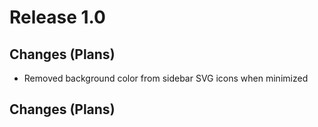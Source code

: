 # Release 1.0

## Changes (Plans)
-  Removed background color from sidebar SVG icons when minimized 

## Changes (Plans)
